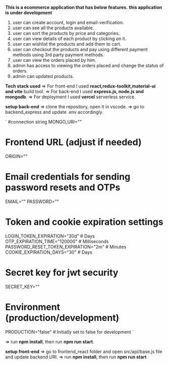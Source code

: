 
**This is a ecommerce application that has below features.**
__this application is under development__

1. user can create account, login and email-verification.
2. user can see all the products available.
3. user can sort the products by price and categories.
4. user can view details of each product by clicking on it.
5. user can wishlist the products and add them to cart.
6. user can checkout the products and pay using different payment methods using 3rd party payment methods.
7. user can view the orders placed by him.
8. admin has access to viewing the orders placed and change the status of orders.
9. admin can updated products.


**Tech stack used**
=> For front-end I used **react,redux-toolkit,material-ui and vite** build tool.
=> For back-end I used **express.js, node.js and mongodb**.
=> For deployment I used **vercel** serverless service.

**setup back-end**
=> clone the repository, open it in vscode.
=> go to backend_express and update .env accordingly.

`
#connection string
MONGO_URI=""


# Frontend URL (adjust if needed)
ORIGIN=""

# Email credentials for sending password resets and OTPs
EMAIL=""
PASSWORD=""

# Token and cookie expiration settings
LOGIN_TOKEN_EXPIRATION="30d"  # Days
OTP_EXPIRATION_TIME="120000"  # Milliseconds
PASSWORD_RESET_TOKEN_EXPIRATION="2m"  # Minutes
COOKIE_EXPIRATION_DAYS="30"    # Days

# Secret key for jwt security
SECRET_KEY=""

# Environment (production/development)
PRODUCTION="false" # Initially set to false for development
`

=> run **npm install**, then run **npm run start**.


**setup front-end**
=> go to frontend_react folder and open src/api/base.js file and update backend URI.
=> run **npm install**, then run **npm run start**

